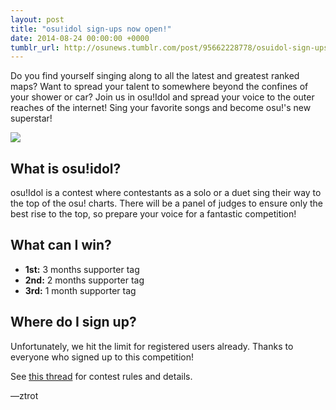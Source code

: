 ```yaml
---
layout: post
title: "osu!idol sign-ups now open!"
date: 2014-08-24 00:00:00 +0000
tumblr_url: http://osunews.tumblr.com/post/95662228778/osuidol-sign-ups-now-open
---
```


Do you find yourself singing along to all the latest and greatest ranked maps? Want to spread your talent to somewhere beyond the confines of your shower or car? Join us in osu!Idol and spread your voice to the outer reaches of the internet! Sing your favorite songs and become osu!'s new superstar!

![](/wiki/shared/news/2014-08-24-osuidol-sign-ups-now-open/osuidolannounce.png)

## What is osu!idol?

osu!Idol is a contest where contestants as a solo or a duet sing their way to the top of the osu! charts. There will be a panel of judges to ensure only the best rise to the top, so prepare your voice for a fantastic competition!

## What can I win?

-   **1st:** 3 months supporter tag
-   **2nd:** 2 months supporter tag
-   **3rd:** 1 month supporter tag

## Where do I sign up?

Unfortunately, we hit the limit for registered users already. Thanks to everyone who signed up to this competition!

See [this thread](https://osu.ppy.sh/community/forums/posts/3305412) for contest rules and details.

—ztrot
